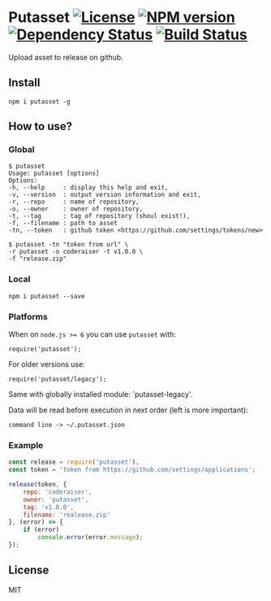 # Putasset [![License][LicenseIMGURL]][LicenseURL] [![NPM version][NPMIMGURL]][NPMURL] [![Dependency Status][DependencyStatusIMGURL]][DependencyStatusURL] [![Build Status][BuildStatusIMGURL]][BuildStatusURL]

Upload asset to release on github.

## Install

```
npm i putasset -g
```
## How to use?

### Global

```
$ putasset
Usage: putasset [options]
Options:
-h, --help     : display this help and exit,
-v, --version  : output version information and exit,
-r, --repo     : name of repository,
-o, --owner    : owner of repository,
-t, --tag      : tag of repository (shoul exist!),
-f, --filename : path to asset
-tn, --token   : github token <https://github.com/settings/tokens/new>

$ putasset -tn "token from url" \
-r putasset -o coderaiser -t v1.0.0 \
-f "release.zip"
```

### Local

```
npm i putasset --save
```

### Platforms

When on `node.js >= 6` you can use `putasset` with:
```
require('putasset');
```

For older versions use:
```
require('putasset/legacy');
```

Same with globally installed module: `putasset-legacy'.

Data will be read before execution in next order (left is more important):

`command line -> ~/.putasset.json`

### Example

```js
const release = require('putasset'),
const token = 'token from https://github.com/settings/applications';

release(token, {
    repo: 'coderaiser',
    owner: 'putasset',
    tag: 'v1.0.0',
    filename: 'realease.zip'
}, (error) => {
    if (error)
        console.error(error.message);
});
```

## License

MIT

[NPMIMGURL]:                https://img.shields.io/npm/v/putasset.svg?style=flat
[BuildStatusIMGURL]:        https://img.shields.io/travis/coderaiser/putasset/master.svg?style=flat
[DependencyStatusIMGURL]:   https://img.shields.io/gemnasium/coderaiser/putasset.svg?style=flat
[LicenseIMGURL]:            https://img.shields.io/badge/license-MIT-317BF9.svg?style=flat
[NPMURL]:                   https://npmjs.org/package/putasset "npm"
[BuildStatusURL]:           https://travis-ci.org/coderaiser/putasset  "Build Status"
[DependencyStatusURL]:      https://gemnasium.com/coderaiser/putasset "Dependency Status"
[LicenseURL]:               https://tldrlegal.com/license/mit-license "MIT License"

